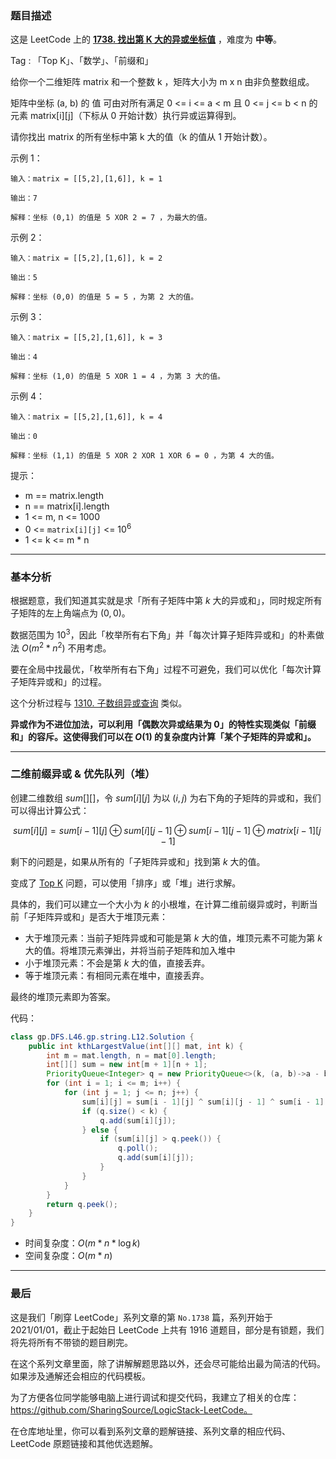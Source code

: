 ### 题目描述

这是 LeetCode 上的 **[1738. 找出第 K 大的异或坐标值](https://leetcode-cn.com/problems/find-kth-largest-xor-coordinate-value/solution/gong-shui-san-xie-xiang-jie-li-yong-er-w-ai0d/)** ，难度为 **中等**。

Tag : 「Top K」、「数学」、「前缀和」




给你一个二维矩阵 matrix 和一个整数 k ，矩阵大小为 m x n 由非负整数组成。

矩阵中坐标 (a, b) 的 值 可由对所有满足 0 <= i <= a < m 且 0 <= j <= b < n 的元素 matrix[i][j]（下标从 0 开始计数）执行异或运算得到。

请你找出 matrix 的所有坐标中第 k 大的值（k 的值从 1 开始计数）。


示例 1：
```
输入：matrix = [[5,2],[1,6]], k = 1

输出：7

解释：坐标 (0,1) 的值是 5 XOR 2 = 7 ，为最大的值。
```
示例 2：
```
输入：matrix = [[5,2],[1,6]], k = 2

输出：5

解释：坐标 (0,0) 的值是 5 = 5 ，为第 2 大的值。
```
示例 3：
```
输入：matrix = [[5,2],[1,6]], k = 3

输出：4

解释：坐标 (1,0) 的值是 5 XOR 1 = 4 ，为第 3 大的值。
```
示例 4：
```
输入：matrix = [[5,2],[1,6]], k = 4

输出：0

解释：坐标 (1,1) 的值是 5 XOR 2 XOR 1 XOR 6 = 0 ，为第 4 大的值。
```

提示：

* m == matrix.length
* n == matrix[i].length
* 1 <= m, n <= 1000
* 0 <= `matrix[i][j]` <= $10^6$
* 1 <= k <= m * n

---


### 基本分析

根据题意，我们知道其实就是求「所有子矩阵中第 $k$ 大的异或和」，同时规定所有子矩阵的左上角端点为 $(0, 0)$。

数据范围为 $10^3$，因此「枚举所有右下角」并「每次计算子矩阵异或和」的朴素做法 $O(m^2 * n^2)$ 不用考虑。

要在全局中找最优，「枚举所有右下角」过程不可避免，我们可以优化「每次计算子矩阵异或和」的过程。

这个分析过程与 [1310. 子数组异或查询](https://leetcode-cn.com/problems/xor-queries-of-a-subarray/solution/gong-shui-san-xie-yi-ti-shuang-jie-shu-z-rcgu/) 类似。

**异或作为不进位加法，可以利用「偶数次异或结果为 $0$」的特性实现类似「前缀和」的容斥。这使得我们可以在 $O(1)$ 的复杂度内计算「某个子矩阵的异或和」。**

---

### 二维前缀异或 & 优先队列（堆）


创建二维数组 $sum[][]$，令 $sum[i][j]$ 为以 $(i, j)$ 为右下角的子矩阵的异或和，我们可以得出计算公式：

$$
sum[i][j] = sum[i - 1][j] ⊕ sum[i][j - 1] ⊕ sum[i - 1][j - 1] ⊕ matrix[i - 1][j - 1]
$$

剩下的问题是，如果从所有的「子矩阵异或和」找到第 $k$ 大的值。

变成了 [Top K](https://leetcode-cn.com/problems/kth-largest-element-in-a-stream/solution/jian-da-ti-de-duo-chong-jie-fa-mou-pao-p-d1qi/) 问题，可以使用「排序」或「堆」进行求解。

具体的，我们可以建立一个大小为 $k$ 的小根堆，在计算二维前缀异或时，判断当前「子矩阵异或和」是否大于堆顶元素：

* 大于堆顶元素：当前子矩阵异或和可能是第 $k$ 大的值，堆顶元素不可能为第 $k$ 大的值。将堆顶元素弹出，并将当前子矩阵和加入堆中
* 小于堆顶元素：不会是第 $k$ 大的值，直接丢弃。
* 等于堆顶元素：有相同元素在堆中，直接丢弃。

最终的堆顶元素即为答案。

代码：
```Java []
class gp.DFS.L46.gp.string.L12.Solution {
    public int kthLargestValue(int[][] mat, int k) {
        int m = mat.length, n = mat[0].length;
        int[][] sum = new int[m + 1][n + 1];
        PriorityQueue<Integer> q = new PriorityQueue<>(k, (a, b)->a - b);
        for (int i = 1; i <= m; i++) {
            for (int j = 1; j <= n; j++) {
                sum[i][j] = sum[i - 1][j] ^ sum[i][j - 1] ^ sum[i - 1][j - 1] ^ mat[i - 1][j - 1];
                if (q.size() < k) {
                    q.add(sum[i][j]);
                } else {
                    if (sum[i][j] > q.peek()) {
                        q.poll();
                        q.add(sum[i][j]);
                    }
                }
            }
        }
        return q.peek();
    }
}
```
* 时间复杂度：$O(m * n * \log{k})$
* 空间复杂度：$O(m * n)$


---

### 最后

这是我们「刷穿 LeetCode」系列文章的第 `No.1738` 篇，系列开始于 2021/01/01，截止于起始日 LeetCode 上共有 1916 道题目，部分是有锁题，我们将先将所有不带锁的题目刷完。

在这个系列文章里面，除了讲解解题思路以外，还会尽可能给出最为简洁的代码。如果涉及通解还会相应的代码模板。

为了方便各位同学能够电脑上进行调试和提交代码，我建立了相关的仓库：https://github.com/SharingSource/LogicStack-LeetCode。

在仓库地址里，你可以看到系列文章的题解链接、系列文章的相应代码、LeetCode 原题链接和其他优选题解。


